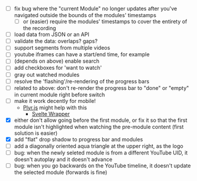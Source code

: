 - [ ] fix bug where the "current Module" no longer updates after you've navigated outside the bounds
  of the modules' timestamps
    - [ ] or (easier) require the modules' timestamps to cover the entirety of the recording
- [ ] load data from JSON or an API
- [ ] validate the data: overlaps? gaps?
- [ ] support segments from multiple videos
- [ ] youtube iframes can have a start/end time, for example
- [ ] (depends on above) enable search
- [ ] add checkboxes for 'want to watch'
- [ ] gray out watched modules
- [ ] resolve the 'flashing'/re-rendering of the progress bars
- [ ] related to above: don't re-render the progress bar to "done" or "empty" in current module
  right before switch
- [ ] make it work decently for mobile!
  - [Plyr.js](https://github.com/sampotts/plyr#api) might help with this
    - [Svelte Wrapper](https://github.com/benwoodward/svelte-plyr#readme)
- [x] either don't allow going before the first module, or fix it so that the first module isn't highlighted when watching the pre-module content (first solution is easier)
- [x] add "flat" drop shadow to progress bar and modules
- [ ] add a diagonally oriented aqua triangle at the upper right, as the logo
- [ ] bug: when the newly seleted module is from a different YouTube UID, it doesn't autoplay and it
  doesn't advance
- [ ] bug: when you go backwards on the YouTube timeline, it doesn't update the selected module
  (forwards is fine)
